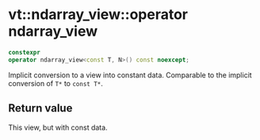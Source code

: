 vt::ndarray_view::operator ndarray_view
=======================================

```c++
constexpr
operator ndarray_view<const T, N>() const noexcept;
```

Implicit conversion to a view into constant data. Comparable to the implicit conversion of `T*` to `const T*`.

Return value
------------

This view, but with const data.
